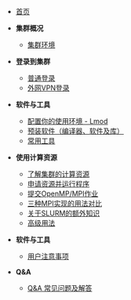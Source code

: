 * [首页](zh-cn/)

* **集群概况**
    * [集群环境](zh-cn/01-0)

* **登录到集群**
    * [普通登录](zh-cn/02-login/01-normal-login)
    * [外网VPN登录](zh-cn/02-login/02-vpn-login)

* **软件与工具**
    * [配置你的使用环境 - Lmod](zh-cn/03-softwares-and-tools/01-environment-modules)
    * [预装软件（编译器、软件及库）](zh-cn/03-softwares-and-tools/02-compilers-softwares-and-libs)
    * [常用工具](zh-cn/03-softwares-and-tools/03-tools)

* **使用计算资源**
    * [了解集群的计算资源](zh-cn/04-slurm/01-slurm-info)
    * [申请资源并运行程序](zh-cn/04-slurm/02-slurm-submit)
    * [提交OpenMP/MPI作业](zh-cn/04-slurm/03-slurm-mpi-omp)
    * [三种MPI实现的用法对比](zh-cn/04-slurm/04-slurm-mpi-vers)
    * [关于SLURM的额外知识](zh-cn/04-slurm/05-slurm-understand)
    * [高级用法](zh-cn/04-slurm/06-slurm-advance)

* **软件与工具**
    * [用户注意事项](zh-cn/05-0)

* **Q&A**
    * [Q&A 常见问题及解答](zh-cn/06-qa)
